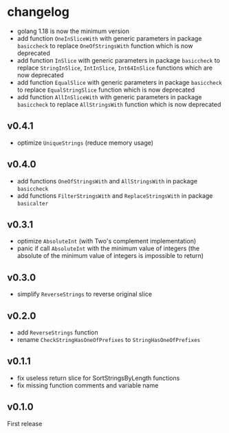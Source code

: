 # changelog

* golang 1.18 is now the minimum version
* add function `OneInSliceWith` with generic parameters in package `basiccheck` to replace `OneOfStringsWith` function which is now deprecated
* add function `InSlice` with generic parameters in package `basiccheck` to replace `StringInSlice`, `IntInSlice`, `Int64InSlice` functions which are now deprecated
* add function `EqualSlice` with generic parameters in package `basiccheck` to replace `EqualStringSlice` function which is now deprecated
* add function `AllInSliceWith` with generic parameters in package `basiccheck` to replace `AllStringsWith` function which is now deprecated

## v0.4.1

* optimize `UniqueStrings` (reduce memory usage)

## v0.4.0

* add functions `OneOfStringsWith` and `AllStringsWith` in package `basiccheck`
* add functions `FilterStringsWith` and `ReplaceStringsWith` in package `basicalter`

## v0.3.1

* optimize `AbsoluteInt` (with Two's complement implementation)
* panic if call `AbsoluteInt` with the minimum value of integers (the absolute of the minimum value of integers is impossible to return)

## v0.3.0

* simplify `ReverseStrings` to reverse original slice

## v0.2.0

* add `ReverseStrings` function
* rename `CheckStringHasOneOfPrefixes` to `StringHasOneOfPrefixes`

## v0.1.1

* fix useless return slice for SortStringsByLength functions
* fix missing function comments and variable name

## v0.1.0

First release
